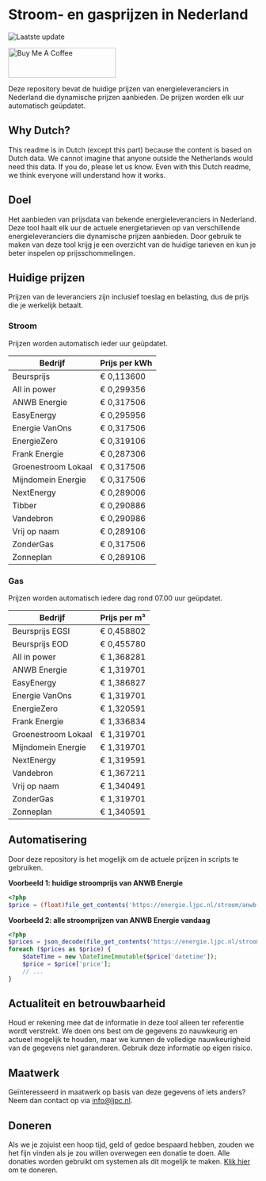 # Stroom- en gasprijzen in Nederland

![Laatste update](https://img.shields.io/badge/laatste%20update-2024--11--27%2023%3A00%20CET-brightgreen)

<a href="https://www.buymeacoffee.com/Lars-" target="_blank"><img src="https://cdn.buymeacoffee.com/buttons/v2/default-orange.png" alt="Buy Me A Coffee" height="60" style="height: 60px !important;width: 217px !important;" ></a>

Deze repository bevat de huidige prijzen van energieleveranciers in Nederland die dynamische prijzen aanbieden. De prijzen worden elk uur automatisch geüpdatet.

## Why Dutch?

This readme is in Dutch (except this part) because the content is based on Dutch data. We cannot imagine that anyone outside the Netherlands would need this data. If you do, please let us know. Even with this Dutch readme, we think
everyone will understand how it works.

## Doel

Het aanbieden van prijsdata van bekende energieleveranciers in Nederland. Deze tool haalt elk uur de actuele energietarieven op van verschillende energieleveranciers die dynamische prijzen aanbieden. Door gebruik te maken van deze tool
krijg je een overzicht van de huidige tarieven en kun je beter inspelen op prijsschommelingen.

## Huidige prijzen

Prijzen van de leveranciers zijn inclusief toeslag en belasting, dus de prijs die je werkelijk betaalt.

### Stroom

Prijzen worden automatisch ieder uur geüpdatet.

 Bedrijf | Prijs per kWh 
---------|---------------
Beursprijs | € 0,113600
All in power | € 0,299356
ANWB Energie | € 0,317506
EasyEnergy | € 0,295956
Energie VanOns | € 0,317506
EnergieZero | € 0,319106
Frank Energie | € 0,287306
Groenestroom Lokaal | € 0,317506
Mijndomein Energie | € 0,317506
NextEnergy | € 0,289006
Tibber | € 0,290886
Vandebron | € 0,290986
Vrij op naam | € 0,289106
ZonderGas | € 0,317506
Zonneplan | € 0,289106


### Gas

Prijzen worden automatisch iedere dag rond 07.00 uur geüpdatet.

 Bedrijf | Prijs per m³ 
---------|--------------
Beursprijs EGSI | € 0,458802
Beursprijs EOD | € 0,455780
All in power | € 1,368281
ANWB Energie | € 1,319701
EasyEnergy | € 1,386827
Energie VanOns | € 1,319701
EnergieZero | € 1,320591
Frank Energie | € 1,336834
Groenestroom Lokaal | € 1,319701
Mijndomein Energie | € 1,319701
NextEnergy | € 1,319591
Vandebron | € 1,367211
Vrij op naam | € 1,340491
ZonderGas | € 1,319701
Zonneplan | € 1,340591


## Automatisering

Door deze repository is het mogelijk om de actuele prijzen in scripts te gebruiken.

**Voorbeeld 1: huidige stroomprijs van ANWB Energie**

```php
<?php
$price = (float)file_get_contents('https://energie.ljpc.nl/stroom/anwb-energie-nu.txt');

```

**Voorbeeld 2: alle stroomprijzen van ANWB Energie vandaag**

```php
<?php
$prices = json_decode(file_get_contents('https://energie.ljpc.nl/stroom/all-in-power-vandaag.json'),true);
foreach ($prices as $price) {
    $dateTime = new \DateTimeImmutable($price['datetime']);
    $price = $price['price'];
    // ...
}
```

## Actualiteit en betrouwbaarheid

Houd er rekening mee dat de informatie in deze tool alleen ter referentie wordt verstrekt. We doen ons best om de gegevens zo nauwkeurig en actueel mogelijk te houden, maar we kunnen de volledige nauwkeurigheid van de gegevens niet
garanderen. Gebruik deze informatie op eigen risico.

## Maatwerk

Geïnteresseerd in maatwerk op basis van deze gegevens of iets anders? Neem dan contact op
via [info@ljpc.nl](mailto:info@ljpc.nl?subject=Energie%20prijzen).

## Doneren

Als we je zojuist een hoop tijd, geld of gedoe bespaard hebben, zouden we het fijn vinden als je zou willen overwegen een
donatie te doen. Alle donaties worden gebruikt om systemen als dit mogelijk te
maken. [Klik hier](https://www.buymeacoffee.com/Lars-) om te doneren.
